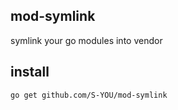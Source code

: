 ## mod-symlink
symlink your go modules into vendor

## install
```
go get github.com/S-YOU/mod-symlink
```
